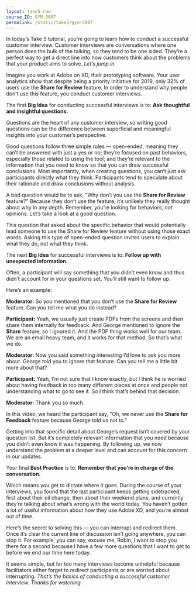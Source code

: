 ```yaml
---
layout: take5-raw
course_ID: GYM-5007
permalink: /static/take5/gym-5007
---
```


In today’s Take 5 tutorial, you’re going to learn how to conduct a successful customer interview. Customer interviews are conversations where one person does the bulk of the talking, so they tend to be one sided. They’re a perfect way to get a direct line into how customers think about the problems that your product aims to solve. *Let’s jump in.*

Imagine you work at Adobe on XD, their prototyping software. Your user analytics show that despite being a priority initiative for 2019, only 32% of users use the **Share for Review** feature. In order to understand why people don’t use this feature, you conduct customer interviews.

The first **Big Idea** for conducting successful interviews is to: **Ask thoughtful and insightful questions.**

Questions are the heart of any customer interview, so writing good questions can be the difference between superficial and meaningful insights into your customer’s perspective.

Good questions follow three simple rules — open-ended, meaning they can’t be answered with just a yes or no; they’re focused on past behaviors, especially those related to using the tool; and they’re relevant to the information that you need to know so that you can draw successful conclusions. Most importantly, when creating questions, you can’t just ask participants directly what they think. Participants tend to speculate about their rationale and draw conclusions without analysis.

A bad question would be to ask, "Why don’t you use the **Share for Review** feature?" Because they don’t use the feature, it’s unlikely they really thought about why in any depth. Remember, you’re looking for behaviors, *not* opinions. Let’s take a look at a good question.

This question that asked about the specific behavior that would potentially lead someone to use the Share for Review feature without using those exact words. Asking this type of open-ended question invites users to explain what they do, not what they think.

The next **Big Idea** for successful interviews is to: **Follow up with unexpected information.**

Often, a participant will say something that you didn’t even know and thus didn’t account for in your questions set. You’ll still want to follow up.

Here’s an example:

**Moderator:** So you mentioned that you don’t use the **Share for Review** feature. Can you tell me what you do instead?

**Participant:** Yeah, we usually just create PDFs from the screens and then share them internally for feedback. And George mentioned to ignore the **Share** feature, so I ignored it. And the PDF thing works well for our team. We are an email heavy team, and it works for that method. So that’s what we do.

**Moderator:** Now you said something interesting I’d love to ask you more about. George told you to ignore that feature. Can you tell me a little bit more about that?

**Participant:** Yeah, I’m not sure that I know exactly, but I think he is worried about having feedback in too many different places at once and people not understanding what to go to see it. So I think that’s behind that decision.

**Moderator:** Thank you so much.

In this video, we heard the participant say, "Oh, we never use the **Share for Feedback** feature because George told us not to."

Getting into that specific detail about George’s request isn’t covered by your question list. But it’s completely relevant information that you need because you didn’t even know it was happening. By following up, we now understand the problem at a deeper level and can account for this concern in our updates.

Your final **Best Practice** is to: **Remember that you’re in charge of the conversation.**

Which means you get to dictate where it goes. During the course of your interviews, you found that the last participant keeps getting sidetracked, first about their oil change, then about their weekend plans, and currently they’re talking about what’s wrong with the world today. You haven’t gotten a lot of useful information about how they use Adobe XD, and you’re almost out of time.

Here’s the secret to solving this — you can interrupt and redirect them. Once it’s clear the current line of discussion isn’t going anywhere, you can stop it. For example, you can say, excuse me, Robin, I want to stop you there for a second because I have a few more questions that I want to get to before we end our time here today.

It seems simple, but far too many interviews become unhelpful because facilitators either forget to redirect participants or are worried about interrupting. *That’s the basics of conducting a successful customer interview. Thanks for watching.*

